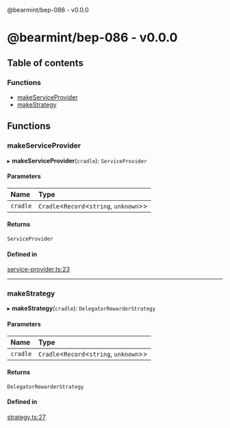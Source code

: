 @bearmint/bep-086 - v0.0.0

# @bearmint/bep-086 - v0.0.0

## Table of contents

### Functions

- [makeServiceProvider](README.md#makeserviceprovider)
- [makeStrategy](README.md#makestrategy)

## Functions

### makeServiceProvider

▸ **makeServiceProvider**(`cradle`): `ServiceProvider`

#### Parameters

| Name | Type |
| :------ | :------ |
| `cradle` | `Cradle`<`Record`<`string`, `unknown`\>\> |

#### Returns

`ServiceProvider`

#### Defined in

[service-provider.ts:23](https://github.com/bearmint/bearmint/blob/main/packages/bep-086/source/service-provider.ts#L23)

___

### makeStrategy

▸ **makeStrategy**(`cradle`): `DelegatorRewarderStrategy`

#### Parameters

| Name | Type |
| :------ | :------ |
| `cradle` | `Cradle`<`Record`<`string`, `unknown`\>\> |

#### Returns

`DelegatorRewarderStrategy`

#### Defined in

[strategy.ts:27](https://github.com/bearmint/bearmint/blob/main/packages/bep-086/source/strategy.ts#L27)
